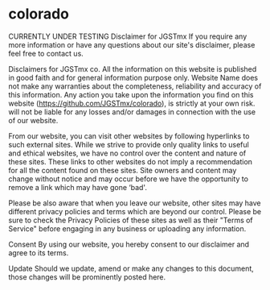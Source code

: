 # colorado
CURRENTLY UNDER TESTING 
Disclaimer for JGSTmx
If you require any more information or have any questions about our site's disclaimer, please feel free to contact us.

Disclaimers for JGSTmx co.
All the information on this website is published in good faith and for general information purpose only. Website Name does not make any warranties about the completeness, reliability and accuracy of this information. Any action you take upon the information you find on this website (https://github.com/JGSTmx/colorado), is strictly at your own risk. will not be liable for any losses and/or damages in connection with the use of our website.

From our website, you can visit other websites by following hyperlinks to such external sites. While we strive to provide only quality links to useful and ethical websites, we have no control over the content and nature of these sites. These links to other websites do not imply a recommendation for all the content found on these sites. Site owners and content may change without notice and may occur before we have the opportunity to remove a link which may have gone ‘bad'.

Please be also aware that when you leave our website, other sites may have different privacy policies and terms which are beyond our control. Please be sure to check the Privacy Policies of these sites as well as their "Terms of Service" before engaging in any business or uploading any information.

Consent
By using our website, you hereby consent to our disclaimer and agree to its terms.

Update
Should we update, amend or make any changes to this document, those changes will be prominently posted here.
